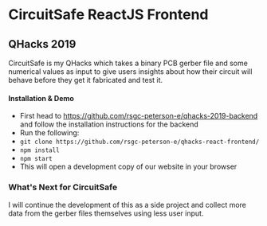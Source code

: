 # CircuitSafe ReactJS Frontend
## QHacks 2019
CircuitSafe is my QHacks which takes a binary PCB gerber file and some numerical values as input to give users insights about how their circuit will behave before they get it fabricated and test it.

#### Installation & Demo

- First head to https://github.com/rsgc-peterson-e/qhacks-2019-backend and follow the installation instructions for the backend
- Run the following:
- `git clone https://github.com/rsgc-peterson-e/qhacks-react-frontend/`
- `npm install`
- `npm start`
- This will open a development copy of our website in your browser

### What's Next for CircuitSafe

I will continue the development of this as a side project and collect more data from the gerber files themselves using less user input.
